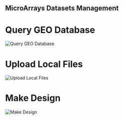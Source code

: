 ## MicroArrays Datasets Management

# Query GEO Database

![Query GEO Database]({{site.baseurl}}/assets/images/First_009.png)

# Upload Local Files

![Upload Local Files]({{site.baseurl}}/assets/images/First_0012.png)

# Make Design

![Make Design]({{site.baseurl}}/assets/images/First_014.png)

